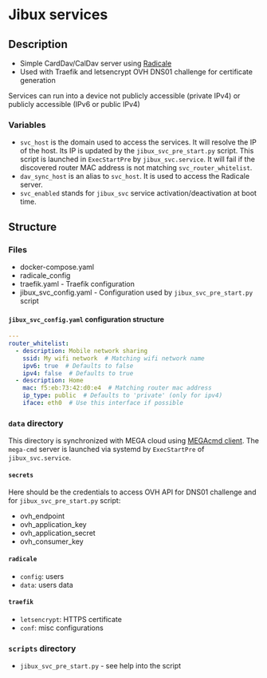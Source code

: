 # Jibux services

## Description

* Simple CardDav/CalDav server using [Radicale](https://radicale.org/)
* Used with Traefik and letsencrypt OVH DNS01 challenge for certificate generation

Services can run into a device not publicly accessible (private IPv4) or publicly accessible (IPv6 or public IPv4)

### Variables

* `svc_host` is the domain used to access the services. It will resolve the IP of the host. Its IP is updated by the `jibux_svc_pre_start.py` script. This script is launched in `ExecStartPre` by `jibux_svc.service`. It will fail if the discovered router MAC address is not matching `svc_router_whitelist`.
* `dav_sync_host` is an alias to `svc_host`. It is used to access the Radicale server.
* `svc_enabled` stands for `jibux_svc` service activation/deactivation at boot time.

## Structure

### Files

* docker-compose.yaml
* radicale_config
* traefik.yaml - Traefik configuration
* jibux_svc_config.yaml - Configuration used by `jibux_svc_pre_start.py` script

#### `jibux_svc_config.yaml` configuration structure

```yaml
---
router_whitelist:
  - description: Mobile network sharing
    ssid: My wifi network  # Matching wifi network name
    ipv6: true  # Defaults to false
    ipv4: false  # Defaults to true
  - description: Home
    mac: f5:eb:73:42:d0:e4  # Matching router mac address
    ip_type: public  # Defaults to 'private' (only for ipv4)
    iface: eth0  # Use this interface if possible
```

### `data` directory

This directory is synchronized with MEGA cloud using [MEGAcmd client](https://github.com/meganz/MEGAcmd). The `mega-cmd` server is launched via systemd by `ExecStartPre` of `jibux_svc.service`.

#### `secrets`

Here should be the credentials to access OVH API for DNS01 challenge and for `jibux_svc_pre_start.py` script:

* ovh_endpoint
* ovh_application_key
* ovh_application_secret
* ovh_consumer_key

#### `radicale`

* `config`: users
* `data`: users data

#### `traefik`

* `letsencrypt`: HTTPS certificate
* `conf`: misc configurations

### `scripts` directory

* `jibux_svc_pre_start.py` - see help into the script

